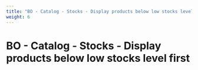 ```yaml
---
title: "BO - Catalog - Stocks - Display products below low stocks level first"
weight: 6
---
```


# BO - Catalog - Stocks - Display products below low stocks level first
